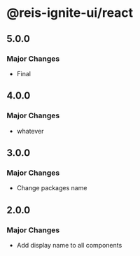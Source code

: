 # @reis-ignite-ui/react

## 5.0.0

### Major Changes

- Final

## 4.0.0

### Major Changes

- whatever

## 3.0.0

### Major Changes

- Change packages name

## 2.0.0

### Major Changes

- Add display name to all components
